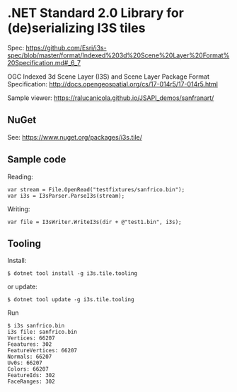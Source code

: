# .NET Standard 2.0 Library for (de)serializing I3S tiles

Spec: https://github.com/Esri/i3s-spec/blob/master/format/Indexed%203d%20Scene%20Layer%20Format%20Specification.md#_6_7

OGC Indexed 3d Scene Layer (I3S) and Scene Layer Package Format Specification: http://docs.opengeospatial.org/cs/17-014r5/17-014r5.html

Sample viewer: https://ralucanicola.github.io/JSAPI_demos/sanfranart/

## NuGet

See: https://www.nuget.org/packages/i3s.tile/

## Sample code


Reading:

```
var stream = File.OpenRead("testfixtures/sanfrico.bin");
var i3s = I3sParser.ParseI3s(stream);

```

Writing:
```
var file = I3sWriter.WriteI3s(dir + @"test1.bin", i3s);

```

## Tooling

Install:

```
$ dotnet tool install -g i3s.tile.tooling
```

or update:
```
$ dotnet tool update -g i3s.tile.tooling
```

Run

```
$ i3s sanfrico.bin
i3s file: sanfrico.bin
Vertices: 66207
Feaatures: 302
FeatureVertices: 66207
Normals: 66207
Uv0s: 66207
Colors: 66207
FeatureIds: 302
FaceRanges: 302
```